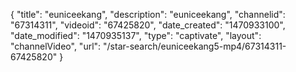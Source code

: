 {
    "title": "euniceekang",
    "description": "euniceekang",
    "channelid": "67314311",
    "videoid": "67425820",
    "date_created": "1470933100",
    "date_modified": "1470935137",
    "type": "captivate",
    "layout": "channelVideo",
    "url": "\/star-search\/euniceekang5-mp4\/67314311-67425820"
}